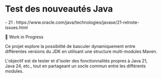 <h1>Test des nouveautés Java</h1>
- 21 : https://www.oracle.com/java/technologies/javase/21-relnote-issues.html

🚧 Work in Progress

Ce projet explore la possibilité de basculer dynamiquement entre différentes versions du JDK en utilisant une structure multi-modules Maven.

L'objectif est de tester et d'isoler des fonctionnalités propres à Java 21, Java 24, etc., tout en partageant un socle commun entre les différents modules.
